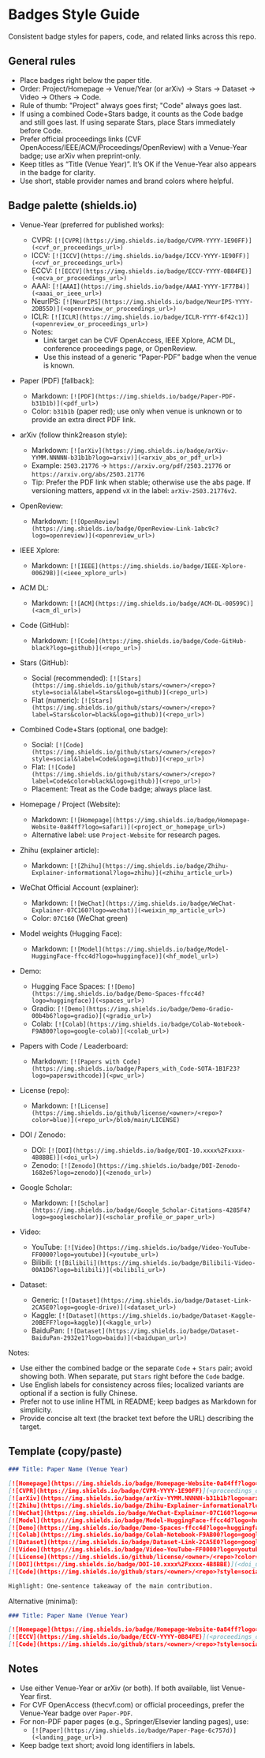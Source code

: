 # Badges Style Guide

Consistent badge styles for papers, code, and related links across this repo.

## General rules

- Place badges right below the paper title.
- Order: Project/Homepage → Venue/Year (or arXiv) → Stars → Dataset → Video → Others → Code.
- Rule of thumb: "Project" always goes first; "Code" always goes last.
- If using a combined Code+Stars badge, it counts as the Code badge and still goes last. If using separate Stars, place Stars immediately before Code.
- Prefer official proceedings links (CVF OpenAccess/IEEE/ACM/Proceedings/OpenReview) with a Venue-Year badge; use arXiv when preprint-only.
- Keep titles as “Title (Venue Year)”. It’s OK if the Venue-Year also appears in the badge for clarity.
- Use short, stable provider names and brand colors where helpful.

## Badge palette (shields.io)

- Venue-Year (preferred for published works):
  - CVPR: `[![CVPR](https://img.shields.io/badge/CVPR-YYYY-1E90FF)](<cvf_or_proceedings_url>)`
  - ICCV: `[![ICCV](https://img.shields.io/badge/ICCV-YYYY-1E90FF)](<cvf_or_proceedings_url>)`
  - ECCV: `[![ECCV](https://img.shields.io/badge/ECCV-YYYY-0B84FE)](<ecva_or_proceedings_url>)`
  - AAAI: `[![AAAI](https://img.shields.io/badge/AAAI-YYYY-1F77B4)](<aaai_or_ieee_url>)`
  - NeurIPS: `[![NeurIPS](https://img.shields.io/badge/NeurIPS-YYYY-2DB55D)](<openreview_or_proceedings_url>)`
  - ICLR: `[![ICLR](https://img.shields.io/badge/ICLR-YYYY-6f42c1)](<openreview_or_proceedings_url>)`
  - Notes:
    - Link target can be CVF OpenAccess, IEEE Xplore, ACM DL, conference proceedings page, or OpenReview.
    - Use this instead of a generic “Paper-PDF” badge when the venue is known.

- Paper (PDF) [fallback]:
  - Markdown: `[![PDF](https://img.shields.io/badge/Paper-PDF-b31b1b)](<pdf_url>)`
  - Color: `b31b1b` (paper red); use only when venue is unknown or to provide an extra direct PDF link.
- arXiv (follow think2reason style):
  - Markdown: `[![arXiv](https://img.shields.io/badge/arXiv-YYMM.NNNNN-b31b1b?logo=arxiv)](<arxiv_abs_or_pdf_url>)`
  - Example: `2503.21776` → `https://arxiv.org/pdf/2503.21776` or `https://arxiv.org/abs/2503.21776`
  - Tip: Prefer the PDF link when stable; otherwise use the abs page. If versioning matters, append `vX` in the label: `arXiv-2503.21776v2`.
- OpenReview:
  - Markdown: `[![OpenReview](https://img.shields.io/badge/OpenReview-Link-1abc9c?logo=openreview)](<openreview_url>)`
- IEEE Xplore:
  - Markdown: `[![IEEE](https://img.shields.io/badge/IEEE-Xplore-00629B)](<ieee_xplore_url>)`
- ACM DL:
  - Markdown: `[![ACM](https://img.shields.io/badge/ACM-DL-00599C)](<acm_dl_url>)`
- Code (GitHub):
  - Markdown: `[![Code](https://img.shields.io/badge/Code-GitHub-black?logo=github)](<repo_url>)`
- Stars (GitHub):
  - Social (recommended): `[![Stars](https://img.shields.io/github/stars/<owner>/<repo>?style=social&label=Stars&logo=github)](<repo_url>)`
  - Flat (numeric): `[![Stars](https://img.shields.io/github/stars/<owner>/<repo>?label=Stars&color=black&logo=github)](<repo_url>)`
- Combined Code+Stars (optional, one badge):
  - Social: `[![Code](https://img.shields.io/github/stars/<owner>/<repo>?style=social&label=Code&logo=github)](<repo_url>)`
  - Flat: `[![Code](https://img.shields.io/github/stars/<owner>/<repo>?label=Code&color=black&logo=github)](<repo_url>)`
  - Placement: Treat as the Code badge; always place last.
- Homepage / Project (Website):
  - Markdown: `[![Homepage](https://img.shields.io/badge/Homepage-Website-0a84ff?logo=safari)](<project_or_homepage_url>)`
  - Alternative label: use `Project-Website` for research pages.
- Zhihu (explainer article):
  - Markdown: `[![Zhihu](https://img.shields.io/badge/Zhihu-Explainer-informational?logo=zhihu)](<zhihu_article_url>)`
- WeChat Official Account (explainer):
  - Markdown: `[![WeChat](https://img.shields.io/badge/WeChat-Explainer-07C160?logo=wechat)](<weixin_mp_article_url>)`
  - Color: `07C160` (WeChat green)
- Model weights (Hugging Face):
  - Markdown: `[![Model](https://img.shields.io/badge/Model-HuggingFace-ffcc4d?logo=huggingface)](<hf_model_url>)`
- Demo:
  - Hugging Face Spaces: `[![Demo](https://img.shields.io/badge/Demo-Spaces-ffcc4d?logo=huggingface)](<spaces_url>)`
  - Gradio: `[![Demo](https://img.shields.io/badge/Demo-Gradio-00b4b6?logo=gradio)](<gradio_url>)`
  - Colab: `[![Colab](https://img.shields.io/badge/Colab-Notebook-F9AB00?logo=google-colab)](<colab_url>)`
- Papers with Code / Leaderboard:
  - Markdown: `[![Papers with Code](https://img.shields.io/badge/Papers_with_Code-SOTA-1B1F23?logo=paperswithcode)](<pwc_url>)`
- License (repo):
  - Markdown: `[![License](https://img.shields.io/github/license/<owner>/<repo>?color=blue)](<repo_url>/blob/main/LICENSE)`
- DOI / Zenodo:
  - DOI: `[![DOI](https://img.shields.io/badge/DOI-10.xxxx%2Fxxxx-4B8BBE)](<doi_url>)`
  - Zenodo: `[![Zenodo](https://img.shields.io/badge/DOI-Zenodo-1682e6?logo=zenodo)](<zenodo_url>)`
- Google Scholar:
  - Markdown: `[![Scholar](https://img.shields.io/badge/Google_Scholar-Citations-4285F4?logo=googlescholar)](<scholar_profile_or_paper_url>)`
- Video:
  - YouTube: `[![Video](https://img.shields.io/badge/Video-YouTube-FF0000?logo=youtube)](<youtube_url>)`
  - Bilibili: `[![Bilibili](https://img.shields.io/badge/Bilibili-Video-00A1D6?logo=bilibili)](<bilibili_url>)`
- Dataset:
  - Generic: `[![Dataset](https://img.shields.io/badge/Dataset-Link-2CA5E0?logo=google-drive)](<dataset_url>)`
  - Kaggle: `[![Dataset](https://img.shields.io/badge/Dataset-Kaggle-20BEFF?logo=kaggle)](<kaggle_url>)`
  - BaiduPan: `[![Dataset](https://img.shields.io/badge/Dataset-BaiduPan-2932e1?logo=baidu)](<baidupan_url>)`

Notes:

- Use either the combined badge or the separate `Code` + `Stars` pair; avoid showing both. When separate, put `Stars` right before the `Code` badge.
- Use English labels for consistency across files; localized variants are optional if a section is fully Chinese.
- Prefer not to use inline HTML in README; keep badges as Markdown for simplicity.
- Provide concise alt text (the bracket text before the URL) describing the target.

## Template (copy/paste)

```markdown
### Title: Paper Name (Venue Year)

[![Homepage](https://img.shields.io/badge/Homepage-Website-0a84ff?logo=safari)](<project_or_homepage_url>)
[![CVPR](https://img.shields.io/badge/CVPR-YYYY-1E90FF)](<proceedings_or_pdf_url>)
[![arXiv](https://img.shields.io/badge/arXiv-YYMM.NNNNN-b31b1b?logo=arxiv)](<arxiv_url>)
[![Zhihu](https://img.shields.io/badge/Zhihu-Explainer-informational?logo=zhihu)](<zhihu_article_url>)
[![WeChat](https://img.shields.io/badge/WeChat-Explainer-07C160?logo=wechat)](<weixin_mp_article_url>)
[![Model](https://img.shields.io/badge/Model-HuggingFace-ffcc4d?logo=huggingface)](<hf_model_url>)
[![Demo](https://img.shields.io/badge/Demo-Spaces-ffcc4d?logo=huggingface)](<spaces_url>)
[![Colab](https://img.shields.io/badge/Colab-Notebook-F9AB00?logo=google-colab)](<colab_url>)
[![Dataset](https://img.shields.io/badge/Dataset-Link-2CA5E0?logo=google-drive)](<dataset_url>)
[![Video](https://img.shields.io/badge/Video-YouTube-FF0000?logo=youtube)](<video_url>)
[![License](https://img.shields.io/github/license/<owner>/<repo>?color=blue)](<repo_url>/blob/main/LICENSE)
[![DOI](https://img.shields.io/badge/DOI-10.xxxx%2Fxxxx-4B8BBE)](<doi_url>)
[![Code](https://img.shields.io/github/stars/<owner>/<repo>?style=social&label=Code&logo=github)](<repo_url>)

Highlight: One-sentence takeaway of the main contribution.
```

Alternative (minimal):

```markdown
### Title: Paper Name (Venue Year)

[![Homepage](https://img.shields.io/badge/Homepage-Website-0a84ff?logo=safari)](<project_or_homepage_url>)
[![ECCV](https://img.shields.io/badge/ECCV-YYYY-0B84FE)](<proceedings_or_pdf_url>)
[![Code](https://img.shields.io/github/stars/<owner>/<repo>?style=social&label=Code&logo=github)](<repo_url>)
```

## Notes

- Use either Venue-Year or arXiv (or both). If both available, list Venue-Year first.
- For CVF OpenAccess (thecvf.com) or official proceedings, prefer the Venue-Year badge over `Paper-PDF`.
- For non-PDF paper pages (e.g., Springer/Elsevier landing pages), use:
  - `[![Paper](https://img.shields.io/badge/Paper-Page-6c757d)](<landing_page_url>)`
- Keep badge text short; avoid long identifiers in labels.
